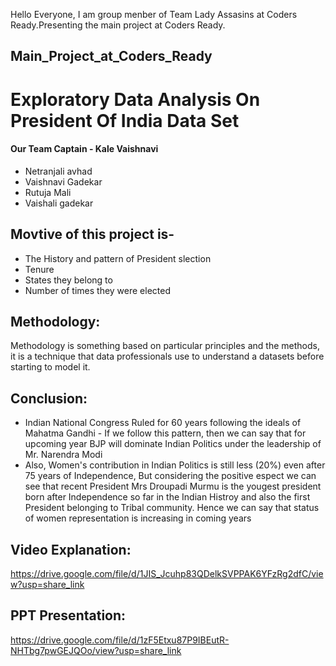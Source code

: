 Hello Everyone, I am group menber of Team Lady Assasins at Coders Ready.Presenting the main project at Coders Ready.

## Main_Project_at_Coders_Ready
# Exploratory Data Analysis On President Of India Data Set
#### Our Team Captain - Kale Vaishnavi
- Netranjali avhad
- Vaishnavi Gadekar
- Rutuja Mali
- Vaishali gadekar

## Movtive of this project is- 
- The History and pattern of President slection
- Tenure
- States they belong to
- Number of times they were elected

## Methodology:
Methodology is something based on particular principles and the methods, it is a technique that data professionals use to understand a datasets before starting to model it.

## Conclusion:
- Indian National Congress Ruled for 60 years following the ideals of Mahatma Gandhi - If we follow this pattern, then we can say that for upcoming year BJP will dominate Indian Politics under the leadership of Mr. Narendra Modi
- Also, Women's contribution in Indian Politics is still less (20%) even after 75 years of Independence, But considering the positive espect we can see that recent President Mrs Droupadi Murmu is the yougest president born after Independence so far in the Indian Histroy and also the first President belonging to Tribal community. Hence we can say that status of women representation is increasing in coming years

## Video Explanation:
https://drive.google.com/file/d/1JIS_Jcuhp83QDelkSVPPAK6YFzRg2dfC/view?usp=share_link

## PPT Presentation:
https://drive.google.com/file/d/1zF5Etxu87P9IBEutR-NHTbg7pwGEJQOo/view?usp=share_link
